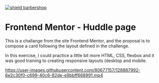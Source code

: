 [![shield barbershop](https://img.shields.io/badge/viniciustocchio-frontendmentor-aqua)](https://github.com/viniciustocchio/Front-end-MentorCard)

# Frontend Mentor - Huddle page

This is a challange from the site Frontend Mentor, and the proposal is to compose a card following the layout defined in the challenge.

In this exercise, I could practice a little bit more HTML, CSS, flexbox and it was good training to creating responsive layouts (desktop and mobile.

https://user-images.githubusercontent.com/80677157/128867992-6e2c30f0-c699-40c6-82de-e9bbff668991.mp4
